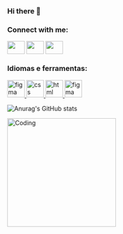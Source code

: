### Hi there 👋

<!--
**JiordanaDuarte/JiordanaDuarte** is a ✨ _special_ ✨ repository because its `README.md` (this file) appears on your GitHub profile.

Here are some ideas to get you started:

- 🔭 I’m currently working on ...
- 🌱 I’m currently learning ...
- 👯 I’m looking to collaborate on ...
- 🤔 I’m looking for help with ...
- 💬 Ask me about ...
- 📫 How to reach me: ...
- ⚡ Fun fact: ...
-->
<h3 align="left">Connect with me:</h3>
<p align="left">
<a href="https://www.linkedin.com/in/jiordana-duarte-2563a0242?lipi=urn%3Ali%3Apage%3Ad_flagship3_profile_view_base_contact_details%3BHCnONsKTS7uan7WcByxAog%3D%3D" target="blank"><img align="center" src="https://img.icons8.com/nolan/344/linkedin.png" alt="" height="30" width="40" /></a>
<a href="https://www.instagram.com/jiordana_duarte/" target="blank"><img align="center" src="https://img.icons8.com/nolan/2x/instagram-new.png" alt="" height="30" width="40" /></a>
<a href="jiordana2002duarte@gmail.com" target="blank"><img align="center" src="https://img.icons8.com/nolan/344/gmail-new.png" alt="" height="30" width="40" /></a>
</p>

<h3 align="left">Idiomas e ferramentas:</h3>
<a href="https:// www.javascript.com/" target="_blank" rel="noreferrer"> <img src="https://img.icons8.com/color/344/javascript.png" alt="figma" width= "40" height="40"/> </a>
<a href="https:// www.css.com/" target="_blank" rel="noreferrer"> <img src="https://img.icons8.com/color/344/css3.png" alt="css" width= "40" height="40"/> </a>
<a href="https:// www.html.com/" target="_blank" rel="noreferrer"> <img src="https://img.icons8.com/color/344/html-5--v1.png" alt="html" width= "40" height="40"/> </a>
<a href="https:// www.figma.com/" target="_blank" rel="noreferrer"> <img src="https://img.icons8.com/color/344/figma--v1.png" alt="figma" width= "40" height="40"/> </a>

![Anurag's GitHub stats](https://github-readme-stats.vercel.app/api?username=JiordanaDuarte&theme=nightowl_icons=true)

<img align="center" alt="Coding" width="250" src="http://pa1.narvii.com/6552/75b64d7b0524ba15b6b3e3a4235b19d70a824f21_00.gif">
